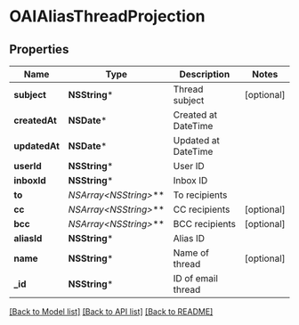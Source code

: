 # OAIAliasThreadProjection

## Properties
Name | Type | Description | Notes
------------ | ------------- | ------------- | -------------
**subject** | **NSString*** | Thread subject | [optional] 
**createdAt** | **NSDate*** | Created at DateTime | 
**updatedAt** | **NSDate*** | Updated at DateTime | 
**userId** | **NSString*** | User ID | 
**inboxId** | **NSString*** | Inbox ID | 
**to** | **NSArray&lt;NSString*&gt;*** | To recipients | 
**cc** | **NSArray&lt;NSString*&gt;*** | CC recipients | [optional] 
**bcc** | **NSArray&lt;NSString*&gt;*** | BCC recipients | [optional] 
**aliasId** | **NSString*** | Alias ID | 
**name** | **NSString*** | Name of thread | [optional] 
**_id** | **NSString*** | ID of email thread | 

[[Back to Model list]](../README#documentation-for-models) [[Back to API list]](../README#documentation-for-api-endpoints) [[Back to README]](../README)


